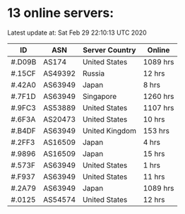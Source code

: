 # 13 online servers:

Latest update at: Sat Feb 29 22:10:13 UTC 2020

| ID | ASN | Server Country | Online |
| -- | --- | -------------- | ------ |
| #.D09B | AS174 | United States | 1089 hrs |
| #.15CF | AS49392 | Russia | 12 hrs |
| #.42A0 | AS63949 | Japan | 8 hrs |
| #.7F1D | AS63949 | Singapore | 1260 hrs |
| #.9FC3 | AS53889 | United States | 1107 hrs |
| #.6F3A | AS20473 | United States | 10 hrs |
| #.B4DF | AS63949 | United Kingdom | 153 hrs |
| #.2FF3 | AS16509 | Japan | 4 hrs |
| #.9896 | AS16509 | Japan | 15 hrs |
| #.573F | AS63949 | United States | 1 hrs |
| #.F937 | AS63949 | United States | 11 hrs |
| #.2A79 | AS63949 | Japan | 1089 hrs |
| #.0125 | AS54574 | United States | 12 hrs |

